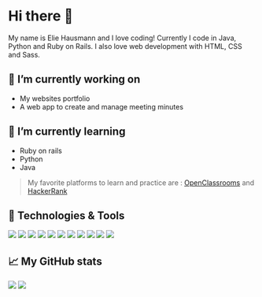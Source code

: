 # Hi there 👋
My name is Elie Hausmann and I love coding! Currently I code in Java, Python and Ruby on Rails. I also love web development with HTML, CSS and Sass.
## 🎯 I’m currently working on
- My websites portfolio
- A web app to create and manage meeting minutes
## 🌱 I’m currently learning
- Ruby on rails
- Python
- Java

>My favorite platforms to learn and practice are :
> [OpenClassrooms](https://openclassrooms.com/en/) and [HackerRank](https://www.hackerrank.com/)
## 🔧 Technologies & Tools
![](https://img.shields.io/badge/OS-Windows-informational?style=flat&color=df6d74)
![](https://img.shields.io/badge/IDE-VSCode-informational?style=flat&color=df6d74)
![](https://img.shields.io/badge/Cloud-Digital_Ocean-informational?style=flat&color=df6d74)
![](https://img.shields.io/badge/Tool-Nginx-informational?style=flat&color=df6d74)
![](https://img.shields.io/badge/Tool-Ubuntu_Server-informational?style=flat&color=df6d74)
![](https://img.shields.io/badge/Code-Java-informational?style=flat&color=df6d74)
![](https://img.shields.io/badge/Code-Ruby-informational?style=flat&color=df6d74)
![](https://img.shields.io/badge/Code-Python-informational?style=flat&color=df6d74)
![](https://img.shields.io/badge/Code-HTML5-informational?style=flat&color=df6d74)
![](https://img.shields.io/badge/Code-CSS3-informational?style=flat&logo=<LOGO_NAME>&logoColor=white&color=df6d74)
![](https://img.shields.io/badge/Code-Sass-informational?style=flat&color=df6d74)

## 📈 My GitHub stats
<img align="center" src="https://github-readme-stats.vercel.app/api?username=hausmanne&hide=,prs&show_icons=true&theme=onedark"/>
<img align="center" src="https://github-readme-stats.vercel.app/api/top-langs/?username=hausmanne&theme=onedark"/>
